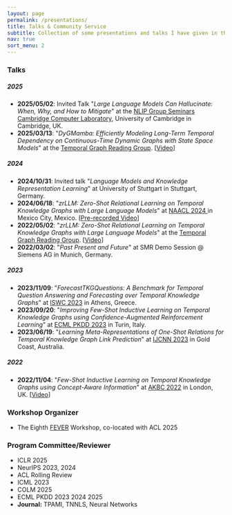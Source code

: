 ```yaml
---
layout: page
permalink: /presentations/
title: Talks & Community Service
subtitle: Collection of some presentations and talks I have given in the past.
nav: true
sort_menu: 2
---
```

### Talks
##### 2025
- **2025/05/02**: Invited Talk "*Large Language Models Can Hallucinate: When, Why, and How to Mitigate*" at the [NLIP Group Seminars Cambridge Computer Laboratory](https://talks.cam.ac.uk/show/index/6401), University of Cambridge in Cambridge, UK.
- **2025/03/13**: "*DyGMamba: Efficiently Modeling Long-Term Temporal Dependency on Continuous-Time Dynamic Graphs with State
Space Models*" at the [Temporal Graph Reading Group](https://www.cs.mcgill.ca/~shuang43/rg.html). \[[Video](https://www.youtube.com/watch?v=CT3qw3IElzo&ab_channel=TemporalGraphLearning)\]

##### 2024
- **2024/10/31**: Invited talk "*Language Models and Knowledge Representation Learning*" at University of Stuttgart in Stuttgart, Germany.
- **2024/06/18**: "*zrLLM: Zero-Shot Relational Learning on Temporal Knowledge Graphs with Large Language Models*" at [NAACL 2024
](https://2024.naacl.org/) in Mexico City, Mexico. \[[Pre-recorded Video](https://underline.io/events/458/sessions/17454/lecture/97289-zrllm-zero-shot-relational-learning-on-temporal-knowledge-graphs-with-large-language-models)\]
- **2022/05/02**: "*zrLLM: Zero-Shot Relational Learning on Temporal Knowledge Graphs with Large Language Models*" at the [Temporal Graph Reading Group](https://www.cs.mcgill.ca/~shuang43/rg.html). \[[Video](https://www.youtube.com/watch?v=buUeOQLtzBc)\]
- **2022/03/02**: "*Past Present and Future*" at SMR Demo Session @ Siemens AG
in Munich, Germany.
  
##### 2023
- **2023/11/09**: "*ForecastTKGQuestions: A Benchmark for Temporal Question Answering and Forecasting over Temporal Knowledge Graphs*" at [ISWC 2023](https://iswc2023.semanticweb.org/) in Athens, Greece.
- **2023/09/20**: "*Improving Few-Shot Inductive Learning on Temporal Knowledge Graphs using Confidence-Augmented Reinforcement Learning*" at [ECML PKDD 2023](https://2023.ecmlpkdd.org/) in Turin, Italy.
- **2023/06/19**: "*Learning Meta-Representations of One-Shot Relations for Temporal Knowledge Graph Link Prediction*" at [IJCNN 2023](https://2023.ijcnn.org/) in Gold Coast, Australia.

##### 2022
- **2022/11/04**: "*Few-Shot Inductive Learning on Temporal Knowledge Graphs using Concept-Aware Information*" at [AKBC 2022](https://www.akbc.ws/2022/) in London, UK. \[[Video](https://www.youtube.com/watch?v=mXhOF_ZwTVg)\]

<!-- ### Talks -->
### Workshop Organizer
- The Eighth [FEVER](https://fever.ai/workshop.html) Workshop, co-located with ACL 2025

### Program Committee/Reviewer
- ICLR 2025
- NeurIPS 2023, 2024
- ACL Rolling Review
- ICML 2023
- COLM 2025
- ECML PKDD 2023 2024 2025
- **Journal:** TPAMI, TNNLS, Neural Networks
